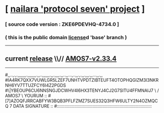
# [ [nailara 'protocol seven' project](http://nailara.network/) ]

### [ source code version : ZKE6PDEVHQ-4734.0 ]

### ( this is the public domain [license](../license)d 'base' branch )
---
## current [release](https://github.com/nailara-technologies/protocol-7/releases) \\\\// [AMOS7-v2.33.4](https://github.com/nailara-technologies/protocol-7/releases/tag/AMOS7-v2.33.4)
---

#,,..,.,.,,,,,,,.,,,,,,,.,,..,,,,,,.,,.,,,,.,,..,,...,..,,.,.,,.,,,.,,...,,.,,
#IA4RK7QXX7VUWLGR5LZEF7UNHTVPDTZIBTEUFT4OTOPHQGIZM3I3NKRNH6YV7TTUZFCY6I4Z2PGDS
#\\\|YBEOUP6CU6NNSNGJDCWHV4I6HX3TENYJ4CJ2G7SITU4FFMNAIJ7 \ / AMOS7 \ YOURUM ::
#\[7]AZOQFJRRCABFYW3BQB3PFLFZMZ7SUES32Q3HFW6ULTY2N4OZMQCQ 7  DATA SIGNATURE ::
#:::::::::::::::::::::::::::::::::::::::::::::::::::::::::::::::::::::::::::::
